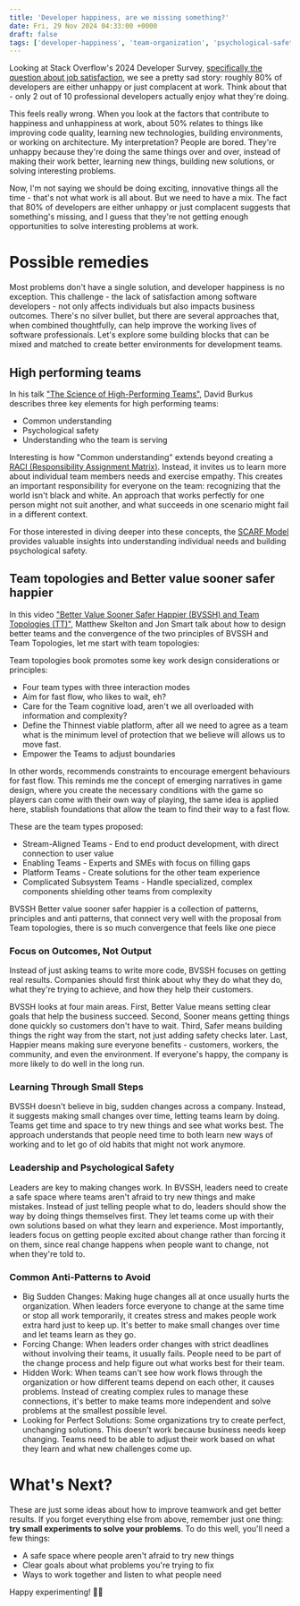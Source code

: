 ```yaml
---
title: 'Developer happiness, are we missing something?'
date: Fri, 29 Nov 2024 04:33:00 +0000
draft: false
tags: ['developer-happiness', 'team-organization', 'psychological-safety', 'software-development', 'team-topologies', 'workplace-culture', 'scarf-model', 'job-satisfaction', 'software-teams', 'stack-overflow']
---
```


Looking at Stack Overflow's 2024 Developer Survey, [specifically the question about job satisfaction](https://survey.stackoverflow.co/2024/professional-developers#job-industry-and-satisfaction-job-sat), we see a pretty sad story: roughly 80% of developers are either unhappy or just complacent at work. Think about that - only 2 out of 10 professional developers actually enjoy what they're doing.

This feels really wrong. When you look at the factors that contribute to happiness and unhappiness at work, about 50% relates to things like improving code quality, learning new technologies, building environments, or working on architecture. My interpretation? People are bored. They're unhappy because they're doing the same things over and over, instead of making their work better, learning new things, building new solutions, or solving interesting problems.

Now, I'm not saying we should be doing exciting, innovative things all the time - that's not what work is all about. But we need to have a mix. The fact that 80% of developers are either unhappy or just complacent suggests that something's missing, and I guess that they're not getting enough opportunities to solve interesting problems at work.

# Possible remedies

Most problems don't have a single solution, and developer happiness is no exception. This challenge - the lack of satisfaction among software developers - not only affects individuals but also impacts business outcomes. There's no silver bullet, but there are several approaches that, when combined thoughtfully, can help improve the working lives of software professionals. Let's explore some building blocks that can be mixed and matched to create better environments for development teams.

## High performing teams

In his talk ["The Science of High-Performing Teams"](https://www.youtube.com/watch?v=kHqotfdgNdw), David Burkus describes three key elements for high performing teams:

- Common understanding
- Psychological safety
- Understanding who the team is serving

Interesting is how "Common understanding" extends beyond creating a [RACI (Responsibility Assignment Matrix)](https://en.wikipedia.org/wiki/Responsibility_assignment_matrix). Instead, it invites us to learn more about individual team members needs and exercise empathy. This creates an important responsibility for everyone on the team: recognizing that the world isn't black and white. An approach that works perfectly for one person might not suit another, and what succeeds in one scenario might fail in a different context.

For those interested in diving deeper into these concepts, the [SCARF Model](https://commonslibrary.org/the-scarf-model-for-psychological-safety-in-groups/) provides valuable insights into understanding individual needs and building psychological safety.

## Team topologies and Better value sooner safer happier

In this video ["Better Value Sooner Safer Happier (BVSSH) and Team Topologies (TT)"](https://www.youtube.com/watch?v=eLaYqDhXVKo), Matthew Skelton and Jon Smart talk about how to design better teams and the convergence of the two principles of BVSSH and Team Topologies, let me start with team topologies:

Team topologies book promotes some key work design considerations or principles:
- Four team types with three interaction modes
- Aim for fast flow, who likes to wait, eh?
- Care for the Team cognitive load, aren't we all overloaded with information and complexity?
- Define the Thinnest viable platform, after all we need to agree as a team what is the minimum level of protection that we believe will allows us to move fast.
- Empower the Teams to adjust boundaries

In other words, recommends constraints to encourage emergent behaviours for fast flow. This reminds me the concept of emerging narratives in game design, where you create the necessary conditions with the game so players can come with their own way of playing, the same idea is applied here, stablish foundations that allow the team to find their way to a fast flow.

These are the team types proposed:
- Stream-Aligned Teams - End to end product development, with direct connection to user value
- Enabling Teams - Experts and SMEs with focus on filling gaps 
- Platform Teams - Create solutions for the other team experience
- Complicated Subsystem Teams - Handle specialized, complex components shielding other teams from complexity

BVSSH Better value sooner safer happier is a collection of patterns, principles and anti patterns, that connect very well with the proposal from Team topologies, there is so much convergence that feels like one piece

### Focus on Outcomes, Not Output

Instead of just asking teams to write more code, BVSSH focuses on getting real results. Companies should first think about why they do what they do, what they're trying to achieve, and how they help their customers.

BVSSH looks at four main areas. First, Better Value means setting clear goals that help the business succeed. Second, Sooner means getting things done quickly so customers don't have to wait. Third, Safer means building things the right way from the start, not just adding safety checks later. Last, Happier means making sure everyone benefits - customers, workers, the community, and even the environment. If everyone's happy, the company is more likely to do well in the long run.

### Learning Through Small Steps

BVSSH doesn't believe in big, sudden changes across a company. Instead, it suggests making small changes over time, letting teams learn by doing. Teams get time and space to try new things and see what works best. The approach understands that people need time to both learn new ways of working and to let go of old habits that might not work anymore.

### Leadership and Psychological Safety

Leaders are key to making changes work. In BVSSH, leaders need to create a safe space where teams aren't afraid to try new things and make mistakes. Instead of just telling people what to do, leaders should show the way by doing things themselves first. They let teams come up with their own solutions based on what they learn and experience. Most importantly, leaders focus on getting people excited about change rather than forcing it on them, since real change happens when people want to change, not when they're told to.

### Common Anti-Patterns to Avoid

- Big Sudden Changes: Making huge changes all at once usually hurts the organization. When leaders force everyone to change at the same time or stop all work temporarily, it creates stress and makes people work extra hard just to keep up. It's better to make small changes over time and let teams learn as they go.
- Forcing Change: When leaders order changes with strict deadlines without involving their teams, it usually fails. People need to be part of the change process and help figure out what works best for their team.
- Hidden Work: When teams can't see how work flows through the organization or how different teams depend on each other, it causes problems. Instead of creating complex rules to manage these connections, it's better to make teams more independent and solve problems at the smallest possible level.
- Looking for Perfect Solutions: Some organizations try to create perfect, unchanging solutions. This doesn't work because business needs keep changing. Teams need to be able to adjust their work based on what they learn and what new challenges come up.


# What's Next?
These are just some ideas about how to improve teamwork and get better results. If you forget everything else from above, remember just one thing: **try small experiments to solve your problems**. To do this well, you'll need a few things:

- A safe space where people aren't afraid to try new things
- Clear goals about what problems you're trying to fix
- Ways to work together and listen to what people need

Happy experimenting! 
🧪😁

